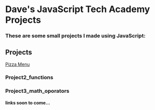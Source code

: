 # Dave's JavaScript Tech Academy Projects

### These are some small projects I made using JavaScript:

## Projects

[Pizza Menu](JavaScript-Projects/Pizza_Project)
### Project2_functions
### Project3_math_oporators
#### links soon to come...


